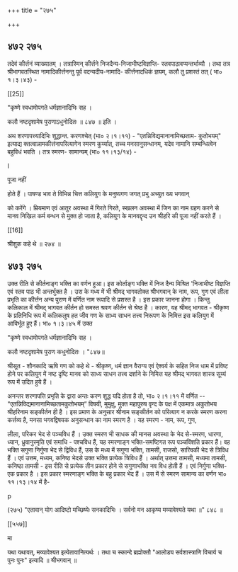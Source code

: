 +++
title = "२७५"

+++


## ४७२ २७५
तदेवं कीर्त्तनं व्याख्यातम् । तत्रास्मिन् कीर्त्तने निजदैन्य-निजाभीष्टविज्ञप्ति- स्तवपाठावप्यन्तर्भाव्यौ । तथा तत्र श्रीभागवतस्थित नामादिकीर्त्तनन्तु पूर्व वदन्यदीय-नामादि- कीर्त्तनादधिकं ज्ञयम्, कलौ तु प्रशस्तं तत् ( भा० १।३।४३) - 

[[25]]

"कृष्णे स्वधामोपगते धर्मज्ञानादिभिः सह । 

कलौ नष्टदृशामेष पुराणाऽधुनोदितः ॥ ८४७ ॥ इति । 

अथ शरणापत्त्यादिभिः शुद्धान्त. करणश्चेत् (भा० २।१।११) - "एतन्निविद्यमानानामिच्छताम- कुतोभयम्" इत्याद्य क्तत्वान्नामकीत्तंनापरित्यागेन स्मरण कुर्य्यात्, तच्च मनसानुसन्धानम्, यदेव नामानि सम्बन्धित्वेन बहुविधं भवति । तत्र स्मरण- सामान्यम् (भा० ११।१३/१४) - 

I 

पूजा नहीं 

होते हैं । पाषण्ड भाव ते विभिन्न चित्त कलियुग के मनुष्यगण जगत् प्रभु अच्युत ख्य भगवान् 

को करेंगे । म्रियमाण एवं आतुर अवस्था में गिरते गिरते, स्खलन अवस्था में जिन का नाम ग्रहण करने से मानव निखिल कर्म बन्धन से मुक्त हो जाता है, कलियुग के मानवद्दृन्द उन श्रीहरि की पूजा नहीं करते हैं । 

[[16]]

श्रीशुक कहे थे ॥ २७४ ॥ 


## ४७३ २७५
उक्त रीति से कीर्तनाङ्ग भक्ति का वर्णन हुआ। इस कोर्ताङ्ग भक्ति में निज दैन्य मिश्रित 'निजाभीष्ट विज्ञप्ति एवं स्तव पाठ भी अन्तर्भुक्त है । उस के मध्य में भी श्रीमद् भागवतोक्त श्रीभगवान् के नाम, रूप, गुण एवं लीला प्रभृति का कीर्त्तन अन्य पुराण में वर्णित नाम रूपादि से प्रशस्त है । इस प्रकार जानना होगा । किन्तु कलिकाल में श्रीमद् भागवत कीर्तन हो समस्त श्रवण कीर्तन से श्रेष्ठ है । कारण, यह श्रीमद् भागवत - श्रीकृष्ण के प्रतिनिधि रूप में कलिकलुष हत जीव गण के साध्य साधन तत्त्व निरूपण के निमित्त इस कलियुग में आविर्भूत हुए हैं। भा० १।३।४५ में उक्त 

"कृष्णे स्वधामोपगते धर्मज्ञानादिभिः सह । 

कलौ नष्टदृशामेष पुराण कधुनोदितः । "८४७॥ 

श्रीसूत - शौनकादि ऋषि गण को कहे थे - श्रीकृष्ण, धर्म ज्ञान वैराग्य एवं ऐश्वर्य के सहित निज धाम में प्रविष्ट होने पर कलियुग में नष्ट दृष्टि मानव को साध्य साधन तत्त्व दर्शाने के निमित्त यह श्रीमद् भागवत शास्त्र सूय्यं रूप में उदित हुये हैं । 

अनन्तर शरणापत्ति प्रभृति के द्वारा अन्तः करण शुद्ध यदि होता है तो, भा० २।१।११ में वर्णित -- "एतन्निविद्यमानानामिच्छतामकुतोभयम्” विषयी, मुमुक्षु, मुक्त महापुरुष वृन्द के पक्ष में एकमात्र अकुतोभय श्रीहरिनाम सङ्कीर्तन ही है । इस प्रमाण के अनुसार श्रीनाम सङ्कीर्तन को परित्याग न करके स्मरण करना कर्त्तव्य है, मनसा भगवद्विषयक अनुसन्धान का नाम स्मरण है । यह स्मरण - नाम, रूप, गुण, 

लीला, परिकर भेद से पञ्चविध हैं । उक्त स्मरण भी साधक की मानस अवस्था के भेद से-स्मरण, धारणा, ध्यान, ध्रुवानुस्मृति एवं समाधि - पश्चविध हैं, यह स्मरणाङ्ग भक्ति-समष्टिगत रूप पञ्चविंशति प्रकार हैं। वह भक्ति सगुणा निर्गुणा भेद से द्विविध हैं, उस के मध्य में सगुणा भक्ति, तामसी, राजसो, सात्त्विकी भेद से त्रिविध हैं । एवं उत्तम, मध्यम, कनिष्ठ भेदसे उक्त भक्ति प्रत्येक त्रिविध हैं । अर्थात् उत्तमा तामसी, मध्यमा तामसी, कनिष्ठा तामसी - इस रीति से प्रत्येक तीन प्रकार होने से सगुणाभक्ति नव विध होती हैं । एवं निर्गुणा भक्ति- एक प्रकार है । इस प्रकार स्मरणाङ्ग भक्ति के बहु प्रकार भेद हैं । उस में से स्मरण सामान्य का वर्णन भा० ११।१३।१४ में है- 

p 



(२७५) "एतावान् योग आदिष्टो मच्छिष्येः सनकादिभिः । सर्वनो मन आकृष्य मय्यावेश्यते यथा ॥" ८४८ ॥ 

[[५५७]]

मा 

यथा यथावत्, मय्यावेश्यत इत्येतावानित्यर्थः । तथा च स्कान्दे ब्रह्मोक्तौ "आलोड्य सर्वशास्त्राणि विचार्य च पुनः पुनः" इत्यादि ॥ श्रीभगवान् ॥ 
